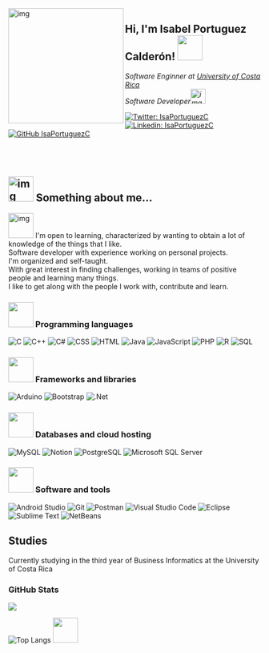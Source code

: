 <img align='left' src="https://user-images.githubusercontent.com/39344285/148106818-581411e3-9376-4bb1-b28d-96bd3aef6de5.png" width="230" alt="img">
<h2> Hi, I'm Isabel Portuguez Calderón! <img src="https://media.giphy.com/media/oz45ELYgMoYVsZqmor/giphy.gif" width="50"></h2>
<p><em>Software Enginner at <a href="http://www.ucr.ac.cr">University of Costa Rica</a></br>Software Developer<img src="https://media.giphy.com/media/WUlplcMpOCEmTGBtBW/giphy.gif" width="30" alt="img"> </em></p>

[![Twitter: IsaPortuguezC](https://img.shields.io/twitter/follow/IsaPortuguezC?style=social)](https://twitter.com/IsaPortuguezC)
[![Linkedin: IsaPortuguezC](https://img.shields.io/badge/-IsaPortuguezC-blue?style=flat-square&logo=Linkedin&logoColor=white&link=https://www.linkedin.com/in/IsaPortuguezC/)](https://www.linkedin.com/in/IsaPortuguezC/)
[![GitHub IsaPortuguezC](https://img.shields.io/github/followers/IsaPortuguez?label=follow&style=social)](https://github.com/IsaPortuguez)</br></br>

</br>

## <img src="https://media.giphy.com/media/RLnxba0kpSxHgconH1/giphy.gif" width="50" alt="img"> Something about me...

<img src="https://media.giphy.com/media/VgCDAzcKvsR6OM0uWg/giphy.gif" width="50" alt="img"> I'm open to learning, characterized by wanting to obtain a lot of knowledge of the things that I like.</br> 
Software developer with experience working on personal projects.</br>
I'm organized and self-taught.</br>
With great interest in finding challenges, working in teams of positive people and learning many things.</br>
I like to get along with the people I work with, contribute and learn. 

### <img src="https://media.giphy.com/media/j0HjChGV0J44KrrlGv/giphy.gif" width="50"> Programming languages

<p>
    <img alt="C" src="https://custom-icon-badges.herokuapp.com/badge/C-03599C.svg?logo=c-in-hexagon&logoColor=white" alt="img">
    <img alt="C++" src="https://custom-icon-badges.herokuapp.com/badge/C++-9C033A.svg?logo=cpp2&logoColor=white" alt="img">
    <img alt="C#" src="https://custom-icon-badges.herokuapp.com/badge/C%23-68217A.svg?logo=cs2&logoColor=white" alt="img">
    <img alt="CSS" src="https://img.shields.io/badge/CSS-1572B6.svg?logo=css3&logoColor=white" alt="img">
    <img alt="HTML" src="https://img.shields.io/badge/HTML-E34F26.svg?logo=html5&logoColor=white" alt="img">
    <img alt="Java" src="https://img.shields.io/badge/Java-007396.svg?logo=java&logoColor=white" alt="img">
    <img alt="JavaScript" src="https://img.shields.io/badge/JavaScript-F7DF1E.svg?logo=javascript&logoColor=black" alt="img">
    <img alt="PHP" src="https://img.shields.io/badge/PHP-777BB4.svg?logo=php&logoColor=white" alt="img">
    <img alt="R" src="https://img.shields.io/badge/R-276DC3.svg?logo=r&logoColor=white" alt="img">
    <img alt="SQL" src="https://custom-icon-badges.herokuapp.com/badge/SQL-025E8C.svg?logo=database&logoColor=white" alt="img">
</p>

### <img src="https://media.giphy.com/media/mGcNjsfWAjY5AEZNw6/giphy.gif" width="50"> Frameworks and libraries

<p>
    <img alt="Arduino" src="https://img.shields.io/badge/-Arduino-00979D?logo=Arduino&logoColor=white" alt="img">
    <img alt="Bootstrap" src="https://img.shields.io/badge/Bootstrap-7952B3.svg?logo=bootstrap&logoColor=white" alt="img">
    <img alt=".Net" src="https://img.shields.io/badge/.NET-5C2D91?logo=.net&logoColor=white" alt="img">
</p>

### <img src="https://media.giphy.com/media/cKc0u9hyvZEOjD8V08/giphy.gif" width="50"> Databases and cloud hosting

<p>
    <img alt="MySQL" src="https://img.shields.io/badge/MySQL-00f.svg?logo=mysql&logoColor=white" alt="img">
    <img alt="Notion" src="https://img.shields.io/badge/Notion-010101.svg?logo=notion&logoColor=white" alt="img">
    <img alt="PostgreSQL" src ="https://img.shields.io/badge/PostgreSQL-316192.svg?logo=postgresql&logoColor=white" alt="img">
    <img alt="Microsoft SQL Server" src ="https://img.shields.io/badge/Microsoft%20SQL%20Server-E60501.svg?logo=microsoftsqlserver&logoColor=white" alt="img">
</p>

### <img src="https://media.giphy.com/media/EdkAMlwa8n5eRY5tK4/giphy.gif" width="50"> Software and tools

<p>
    <img alt="Android Studio" src="https://img.shields.io/badge/Android%20Studio-008678.svg?logo=android-studio&logoColor=white" alt="img">
    <img alt="Git" src="https://img.shields.io/badge/Git-F05033.svg?logo=git&logoColor=white" alt="img">
    <img alt="Postman" src="https://img.shields.io/badge/Postman-FF6C37?logo=postman&logoColor=white" alt="img">
    <img alt="Visual Studio Code" src="https://img.shields.io/badge/Visual%20Studio%20Code-0078d7.svg?logo=visual-studio-code&logoColor=white" alt="img">
    <img alt="Eclipse" src="https://img.shields.io/badge/Eclipse-2C2255.svg?logo=eclipse&logoColor=white" alt="img">
    <img alt="Sublime Text" src="https://img.shields.io/badge/Sublime%20Text-FF9800.svg?logo=sublimetext&logoColor=white" alt="img">
    <img alt="NetBeans" src="https://img.shields.io/badge/NetBeans-1B6AC6.svg?logo=netbeans&logoColor=white" alt="img">
</p>

## Studies
Currently studying in the third year of Business Informatics at the University of Costa Rica

<!--## Extra Certifications and Courses
</br>
<a href='' target='_blank'>
   <img src="https://media.giphy.com/media/fRg1SwUD8Nr0EWI75x/giphy.gif" width="40" alt="img">
   Javascript 2021 - Udemy
</a></br>-->

<h3 align="left">GitHub Stats</h3> <a href="">
  <img align="centre" src="https://github-readme-stats.vercel.app/api?username=IsaPortuguez&count_private=true&include_all_commits=true&show_icons=true&theme=material-palenight" />
<a />
     
![Top Langs](https://github-readme-stats.vercel.app/api/top-langs/?username=IsaPortuguez&layout=compact&theme=material-palenight) 
<img src="https://media.giphy.com/media/ZecG55EwJGxkXWRgbp/giphy.gif" width="50"> 
